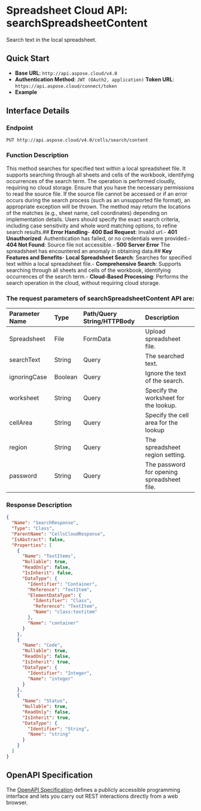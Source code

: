 # **Spreadsheet Cloud API: searchSpreadsheetContent**

Search text in the local spreadsheet. 


## **Quick Start**

- **Base URL**: `http://api.aspose.cloud/v4.0`
- **Authentication Method**: `JWT (OAuth2, application)`  **Token URL**: `https://api.aspose.cloud/connect/token`
- **Example** 

## **Interface Details**

### **Endpoint** 

```
PUT http://api.aspose.cloud/v4.0/cells/search/content
```
### **Function Description**
This method searches for specified text within a local spreadsheet file. It supports searching through all sheets and cells of the workbook, identifying occurrences of the search term. The operation is performed cloudly, requiring no cloud storage. Ensure that you have the necessary permissions to read the source file. If the source file cannot be accessed or if an error occurs during the search process (such as an unsupported file format), an appropriate exception will be thrown. The method may return the locations of the matches (e.g., sheet name, cell coordinates) depending on implementation details. Users should specify the exact search criteria, including case sensitivity and whole word matching options, to refine search results.## **Error Handling**- **400 Bad Request**: Invalid url.- **401 Unauthorized**:  Authentication has failed, or no credentials were provided.- **404 Not Found**: Source file not accessible.- **500 Server Error** The spreadsheet has encountered an anomaly in obtaining data.## **Key Features and Benefits**- **Local Spreadsheet Search**: Searches for specified text within a local spreadsheet file.- **Comprehensive Search**: Supports searching through all sheets and cells of the workbook, identifying occurrences of the search term.- **Cloud-Based Processing**: Performs the search operation in the cloud, without requiring cloud storage.

### The request parameters of **searchSpreadsheetContent** API are: 

| Parameter Name | Type | Path/Query String/HTTPBody | Description | 
| :- | :- | :- |:- | 
|Spreadsheet|File|FormData|Upload spreadsheet file.|
|searchText|String|Query|The searched text.|
|ignoringCase|Boolean|Query|Ignore the text of the search.|
|worksheet|String|Query|Specify the worksheet for the lookup.|
|cellArea|String|Query|Specify the cell area for the lookup|
|region|String|Query|The spreadsheet region setting.|
|password|String|Query|The password for opening spreadsheet file.|

### **Response Description**
```json
{
  "Name": "SearchResponse",
  "Type": "Class",
  "ParentName": "CellsCloudResponse",
  "IsAbstract": false,
  "Properties": [
    {
      "Name": "TextItems",
      "Nullable": true,
      "ReadOnly": false,
      "IsInherit": false,
      "DataType": {
        "Identifier": "Container",
        "Reference": "TextItem",
        "ElementDataType": {
          "Identifier": "Class",
          "Reference": "TextItem",
          "Name": "class:textitem"
        },
        "Name": "container"
      }
    },
    {
      "Name": "Code",
      "Nullable": true,
      "ReadOnly": false,
      "IsInherit": true,
      "DataType": {
        "Identifier": "Integer",
        "Name": "integer"
      }
    },
    {
      "Name": "Status",
      "Nullable": true,
      "ReadOnly": false,
      "IsInherit": true,
      "DataType": {
        "Identifier": "String",
        "Name": "string"
      }
    }
  ]
}
```


## OpenAPI Specification

The [OpenAPI Specification](https://reference.aspose.cloud/cells/#/SearchController/SearchSpreadsheetContent) defines a publicly accessible programming interface and lets you carry out REST interactions directly from a web browser.
